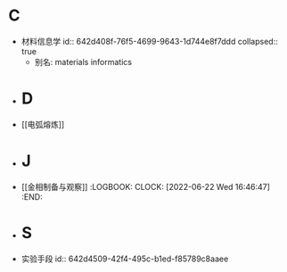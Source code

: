 # C
- 材料信息学
  id:: 642d408f-76f5-4699-9643-1d744e8f7ddd
  collapsed:: true
	- 别名: materials informatics
- # D
- [[电弧熔炼]]
- # J
- [[金相制备与观察]]
  :LOGBOOK:
  CLOCK: [2022-06-22 Wed 16:46:47]
  :END:
- # S
- 实验手段
  id:: 642d4509-42f4-495c-b1ed-f85789c8aaee